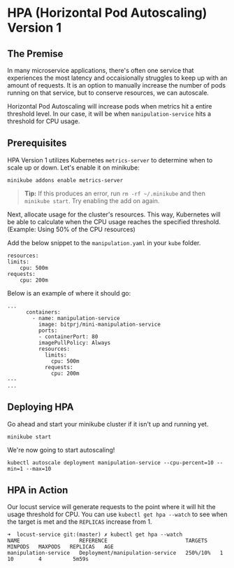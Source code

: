 # HPA (Horizontal Pod Autoscaling) Version 1

## The Premise
In many microservice applications, there's often one service that experiences the most latency and occaisionally struggles to keep up with an amount of requests. It is an option to manually increase the number of pods running on that service, but to conserve resources, we can autoscale.

Horizontal Pod Autoscaling will increase pods when metrics hit a entire threshold level. In our case, it will be when `manipulation-service` hits a threshold for CPU usage.

## Prerequisites
HPA Version 1 utilizes Kubernetes `metrics-server` to determine when to scale up or down. Let's enable it on minikube:
```
minikube addons enable metrics-server  
```

> **Tip:** If this produces an error, run `rm -rf ~/.minikube` and then `minikube start`. Try enabling the add on again.

Next, allocate usage for the cluster's resources. This way, Kubernetes will be able to calculate when the CPU usage reaches the specified threshold. (Example: Using 50% of the CPU resources)

Add the below snippet to the `manipulation.yaml` in your `kube` folder.
```
resources:
limits:
    cpu: 500m
requests:
    cpu: 200m
```

Below is an example of where it should go:
```
...
      containers:
        - name: manipulation-service
          image: bitprj/mini-manipulation-service
          ports:
          - containerPort: 80
          imagePullPolicy: Always
          resources:
            limits:
              cpu: 500m
            requests:
              cpu: 200m
---
...
```

## Deploying HPA
Go ahead and start your minikube cluster if it isn't up and running yet.
```
minikube start
```

We're now going to start autoscaling!
```
kubectl autoscale deployment manipulation-service --cpu-percent=10 --min=1 --max=10
```

## HPA in Action
Our locust service will generate requests to the point where it will hit the usage threshold for CPU. You can use `kubectl get hpa --watch` to see when the target is met and the `REPLICAS` increase from 1.

```
➜  locust-service git:(master) ✗ kubectl get hpa --watch
NAME                   REFERENCE                         TARGETS    MINPODS   MAXPODS   REPLICAS   AGE
manipulation-service   Deployment/manipulation-service   250%/10%   1         10        4          5m59s
```